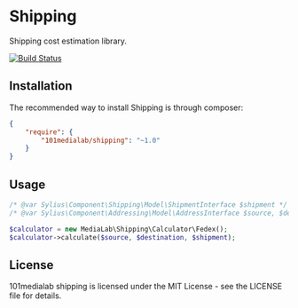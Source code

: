 # Shipping

Shipping cost estimation library.

[![Build Status](https://travis-ci.org/101medialab/shipping.png?branch=master)](https://travis-ci.org/101medialab/shipping)

## Installation

The recommended way to install Shipping is through composer:

```json
{
    "require": {
        "101medialab/shipping": "~1.0"
    }
}
```

## Usage

```php
/* @var Sylius\Component\Shipping\Model\ShipmentInterface $shipment */
/* @var Sylius\Component\Addressing\Model\AddressInterface $source, $destination */

$calculator = new MediaLab\Shipping\Calculator\Fedex();
$calculator->calculate($source, $destination, $shipment);
```

## License

101medialab shipping is licensed under the MIT License - see the LICENSE file for details.
